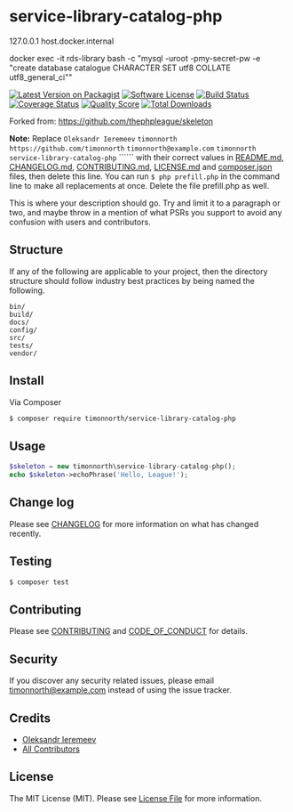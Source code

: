 # service-library-catalog-php



127.0.0.1 host.docker.internal

docker exec -it rds-library bash -c "mysql -uroot -pmy-secret-pw -e \"create database catalogue CHARACTER SET utf8 COLLATE utf8_general_ci\""



[![Latest Version on Packagist][ico-version]][link-packagist]
[![Software License][ico-license]](LICENSE.md)
[![Build Status](https://travis-ci.org/oitimon/php-skeleton.svg?branch=master)](https://travis-ci.org/oitimon/php-skeleton)
[![Coverage Status](https://scrutinizer-ci.com/g/oitimon/php-skeleton/badges/coverage.png?b=master)][link-scrutinizer]
[![Quality Score](https://scrutinizer-ci.com/g/oitimon/php-skeleton/badges/quality-score.png?b=master)][link-code-quality]
[![Total Downloads][ico-downloads]][link-downloads]

Forked from: https://github.com/thephpleague/skeleton

**Note:** Replace ```Oleksandr Ieremeev``` ```timonnorth``` ```https://github.com/timonnorth``` ```timonnorth@example.com``` ```timonnorth``` ```service-library-catalog-php``` `````` with their correct values in [README.md](README.md), [CHANGELOG.md](CHANGELOG.md), [CONTRIBUTING.md](CONTRIBUTING.md), [LICENSE.md](LICENSE.md) and [composer.json](composer.json) files, then delete this line. You can run `$ php prefill.php` in the command line to make all replacements at once. Delete the file prefill.php as well.

This is where your description should go. Try and limit it to a paragraph or two, and maybe throw in a mention of what
PSRs you support to avoid any confusion with users and contributors.

## Structure

If any of the following are applicable to your project, then the directory structure should follow industry best practices by being named the following.

```
bin/        
build/
docs/
config/
src/
tests/
vendor/
```


## Install

Via Composer

``` bash
$ composer require timonnorth/service-library-catalog-php
```

## Usage

``` php
$skeleton = new timonnorth\service-library-catalog-php();
echo $skeleton->echoPhrase('Hello, League!');
```

## Change log

Please see [CHANGELOG](CHANGELOG.md) for more information on what has changed recently.

## Testing

``` bash
$ composer test
```

## Contributing

Please see [CONTRIBUTING](CONTRIBUTING.md) and [CODE_OF_CONDUCT](CODE_OF_CONDUCT.md) for details.

## Security

If you discover any security related issues, please email timonnorth@example.com instead of using the issue tracker.

## Credits

- [Oleksandr Ieremeev][link-author]
- [All Contributors][link-contributors]

## License

The MIT License (MIT). Please see [License File](LICENSE.md) for more information.

[ico-version]: https://img.shields.io/packagist/v/timonnorth/service-library-catalog-php.svg?style=flat-square
[ico-license]: https://img.shields.io/badge/license-MIT-brightgreen.svg?style=flat-square
[ico-travis]: https://img.shields.io/travis/timonnorth/service-library-catalog-php/master.svg?style=flat-square
[ico-scrutinizer]: https://img.shields.io/scrutinizer/coverage/g/timonnorth/service-library-catalog-php.svg?style=flat-square
[ico-code-quality]: https://img.shields.io/scrutinizer/g/timonnorth/service-library-catalog-php.svg?style=flat-square
[ico-downloads]: https://img.shields.io/packagist/dt/timonnorth/service-library-catalog-php.svg?style=flat-square

[link-packagist]: https://packagist.org/packages/timonnorth/service-library-catalog-php
[link-travis]: https://travis-ci.org/timonnorth/service-library-catalog-php
[link-scrutinizer]: https://scrutinizer-ci.com/g/timonnorth/service-library-catalog-php/code-structure
[link-code-quality]: https://scrutinizer-ci.com/g/timonnorth/service-library-catalog-php
[link-downloads]: https://packagist.org/packages/timonnorth/service-library-catalog-php
[link-author]: https://github.com/timonnorth
[link-contributors]: ../../contributors
